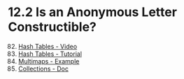 # 12.2 Is an Anonymous Letter Constructible? 

82. [Hash Tables - Video](https://www.youtube.com/watch?v=zHi5v78W1f0)
83. [Hash Tables - Tutorial](https://dbader.org/blog/python-dictionaries-maps-and-hashtables)
84. [Multimaps - Example](http://code.activestate.com/recipes/576835-multimap-associating-multiple-values-to-a-key/)
85. [Collections - Doc](https://docs.python.org/2/library/collections.html)